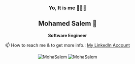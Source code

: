 <div align="center">
  
  ### Yo, It is me 👨🏽‍💻
 ## Mohamed Salem 🤝
 
 </div>

<div align="center"> 
  
  **Software Engineer**
  
</div>

<div align="center"> 

 📫 How to reach me & to get more info.:
[My LinkedIn Account](https://www.linkedin.com/in/moha-salem/)

</div> 

<p align="center">
<img align="center" src="https://github-readme-stats.vercel.app/api?username=MohaSalem&show_icons=true&locale=en&count_private=true&include_all_commits=true&theme=radical" alt="MohaSalem" />
<img align="center" src="https://github-readme-stats.vercel.app/api/top-langs?username=MohaSalem&show_icons=true&locale=en&langs_count=5&layout=default&theme=radical" alt="MohaSalem" />
</p>

